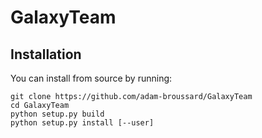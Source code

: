 # GalaxyTeam


## Installation

You can install from source by running:

```
git clone https://github.com/adam-broussard/GalaxyTeam
cd GalaxyTeam
python setup.py build
python setup.py install [--user]
```
